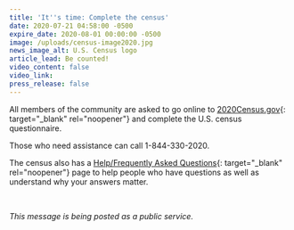```yaml
---
title: 'It''s time: Complete the census'
date: 2020-07-21 04:58:00 -0500
expire_date: 2020-08-01 00:00:00 -0500
image: /uploads/census-image2020.jpg
news_image_alt: U.S. Census logo
article_lead: Be counted!
video_content: false
video_link:
press_release: false
---
```


All members of the community are asked to go online to [2020Census.gov](https://2020census.gov/){: target="_blank" rel="noopener"} and complete the U.S. census questionnaire.

Those who need assistance can call 1-844-330-2020. &nbsp;

The census also has a [Help/Frequently Asked Questions](https://2020census.gov/en/help.html){: target="_blank" rel="noopener"} page to help people who have questions as well as understand why your answers matter.

&nbsp;

*This message is being posted as a public service.&nbsp;*